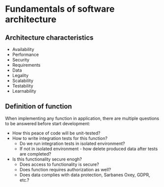 # Fundamentals of software architecture

## Architecture characteristics

- Availability
- Performance
- Security
- Requirements
- Data
- Legality
- Scalability
- Testability
- Learnability

## Definition of function

When implementing any function in application, there are multiple questions to be answered before start development:
- How this peace of code will be unit-tested?
- How to write integration tests for this function?
  - Do we run integration tests in isolated environment?
  - If not in isolated environment - how delete produced data after tests are completed?
- Is this functionality secure enogh?
  - Does access to functionality is secure?
  - Does function requires authorization as well?
  - Does data complies with data protection, Sarbanes Oxey, GDPR, etc.?
